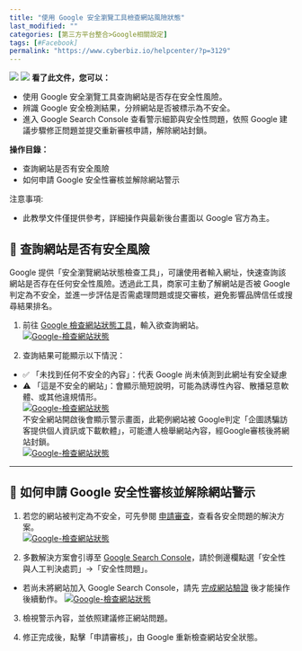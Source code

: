 ```yaml
---
title: "使用 Google 安全瀏覽工具檢查網站風險狀態"
last_modified: ""
categories: [第三方平台整合>Google相關設定]
tags: [#Facebook]
permalink: "https://www.cyberbiz.io/helpcenter/?p=3129"
---
```


![](https://www.cyberbiz.io/helpcenter/wp-content/uploads/一般版3.png)
![](https://www.cyberbiz.io/helpcenter/wp-content/uploads/PLUS版3.png)
**看了此文件，您可以：**  

* 使用 Google 安全瀏覽工具查詢網站是否存在安全性風險。
* 辨識 Google 安全檢測結果，分辨網站是否被標示為不安全。
* 進入 Google Search Console 查看警示細節與安全性問題，依照 Google 建議步驟修正問題並提交重新審核申請，解除網站封鎖。

**操作目錄：**

* 查詢網站是否有安全風險
* 如何申請 Google 安全性審核並解除網站警示

注意事項:  

* 此教學文件僅提供參考，詳細操作與最新後台畫面以 Google 官方為主。



##  📌 查詢網站是否有安全風險

Google 提供「安全瀏覽網站狀態檢查工具」，可讓使用者輸入網址，快速查詢該網站是否存在任何安全性風險。透過此工具，商家可主動了解網站是否被 Google
判定為不安全，並進一步評估是否需處理問題或提交審核，避免影響品牌信任或搜尋結果排名。  


1. 前往 [Google 檢查網站狀態工具](https://transparencyreport.google.com/safe-browsing/search?hl=zh-TW)，輸入欲查詢網站。  
[![Google-檢查網站狀態](https://www.cyberbiz.io/support/wp-content/uploads/2022/01/Google-檢查網站狀態1.png)](https://www.cyberbiz.io/support/wp-content/uploads/2022/01/Google-檢查網站狀態1.png)

2. 查詢結果可能顯示以下情況： 
* ✅ 「未找到任何不安全的內容」：代表 Google 尚未偵測到此網址有安全疑慮
* ⚠️ 「這是不安全的網站」：會顯示簡短說明，可能為誘導性內容、散播惡意軟體、或其他違規情形。  
[![Google-檢查網站狀態](https://www.cyberbiz.io/support/wp-content/uploads/2022/01/Google-檢查網站狀態2.png)](https://www.cyberbiz.io/support/wp-content/uploads/2022/01/Google-檢查網站狀態2.png)  
不安全網站開啟後會顯示警示畫面，此範例網站被 Google判定「企圖誘騙訪客提供個人資訊或下載軟體」，可能遭人檢舉網站內容，經Google審核後將網站封鎖。  
[![Google-檢查網站狀態](https://www.cyberbiz.io/support/wp-content/uploads/2022/01/Google-檢查網站狀態3.png)](https://www.cyberbiz.io/support/wp-content/uploads/2022/01/Google-檢查網站狀態3.png)

* * *

## 📌 如何申請 Google 安全性審核並解除網站警示

1. 若您的網站被判定為不安全，可先參閱 [申請審查](https://developers.google.com/web/fundamentals/security/hacked/request_review)，查看各安全問題的解決方案。  
[![Google-檢查網站狀態](https://www.cyberbiz.io/support/wp-content/uploads/2022/01/Google-檢查網站狀態4.png)](https://www.cyberbiz.io/support/wp-content/uploads/2022/01/Google-檢查網站狀態4.png)



2. 多數解決方案會引導至 [Google Search Console](https://search.google.com/search-console)，請於側邊欄點選「安全性與人工判決處罰」→「安全性問題」。 
* 若尚未將網站加入 Google Search Console，請先 [完成網站驗證](https://www.cyberbiz.io/helpcenter/?p=3375) 後才能操作後續動作。
[![Google-檢查網站狀態](https://www.cyberbiz.io/support/wp-content/uploads/2022/01/Google-檢查網站狀態6.png)](https://www.cyberbiz.io/support/wp-content/uploads/2022/01/Google-檢查網站狀態6.png)

3. 檢視警示內容，並依照建議修正網站問題。


4. 修正完成後，點擊「申請審核」，由 Google 重新檢查網站安全狀態。

